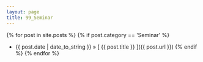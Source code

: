 ```yaml
---
layout: page
title: 99_Seminar
---
```

{% for post in site.posts %}
  {% if post.category == 'Seminar' %}
  * {{ post.date | date_to_string }} &raquo; [ {{ post.title }} ]({{ post.url }})
  {% endif %}
{% endfor %}
